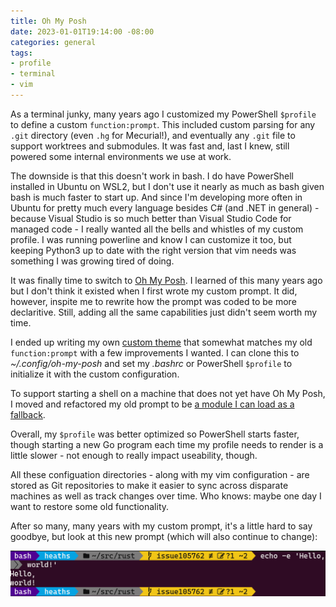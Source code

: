 ```yaml
---
title: Oh My Posh
date: 2023-01-01T19:14:00 -08:00
categories: general
tags:
- profile
- terminal
- vim
---
```


As a terminal junky, many years ago I customized my PowerShell `$profile` to
define a custom `function:prompt`. This included custom parsing for any `.git` directory
(even `.hg` for Mecurial!), and eventually any `.git` file to support worktrees
and submodules. It was fast and, last I knew, still powered some internal
environments we use at work.

<!--more-->

The downside is that this doesn't work in bash. I do have PowerShell installed
in Ubuntu on WSL2, but I don't use it nearly as much as bash given bash is much
faster to start up. And since I'm developing more often in Ubuntu for pretty much
every language besides C# (and .NET in general) - because Visual Studio is so much
better than Visual Studio Code for managed code - I really wanted all the bells and whistles
of my custom profile. I was running powerline and know I can customize it too, but
keeping Python3 up to date with the right version that vim needs was something I was
growing tired of doing.

It was finally time to switch to [Oh My Posh](https://ohmyposh.dev/). I learned of this many
years ago but I don't think it existed when I first wrote my custom prompt. It did, however,
inspite me to rewrite how the prompt was coded to be more declaritive. Still, adding all the
same capabilities just didn't seem worth my time.

I ended up writing my own [custom theme](https://github.com/heaths/oh-my-posh) that somewhat
matches my old `function:prompt` with a few improvements I wanted. I can clone this to
_~/.config/oh-my-posh_ and set my _.bashrc_ or PowerShell `$profile` to initialize it with
the custom configuration.

To support starting a shell on a machine that does not yet have Oh My Posh, I moved
and refactored my old prompt to be [a module I can load as a fallback](https://github.com/heaths/profile/pull/2/files#diff-6a3cf8cae337c8ce108aa56ab5a133d64a409299287a0a4966f8e637c530eeaaR31-R36).

Overall, my `$profile` was better optimized so PowerShell starts faster, though starting a new
Go program each time my profile needs to render is a little slower - not enough to really
impact useability, though.

All these configuation directories - along with my vim configuration - are stored as Git
repositories to make it easier to sync across disparate machines as well as track changes
over time. Who knows: maybe one day I want to restore some old functionality.

After so many, many years with my custom prompt, it's a little hard to say goodbye,
but look at this new prompt (which will also continue to change):

![Oh My Posh](/assets/images/oh-my-posh-2023-01-01.png)
